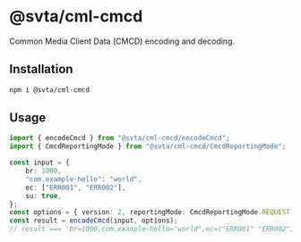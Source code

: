 # @svta/cml-cmcd

Common Media Client Data (CMCD) encoding and decoding.

## Installation

```bash
npm i @svta/cml-cmcd
```

## Usage

```typescript
import { encodeCmcd } from "@svta/cml-cmcd/encodeCmcd";
import { CmcdReportingMode } from "@svta/cml-cmcd/CmcdReportingMode";

const input = {
	br: 1000,
	"com.example-hello": "world",
	ec: ["ERR001", "ERR002"],
	su: true,
};
const options = { version: 2, reportingMode: CmcdReportingMode.REQUEST };
const result = encodeCmcd(input, options);
// result === 'br=1000,com.example-hello="world",ec=("ERR001" "ERR002"),su,v=2'
```
